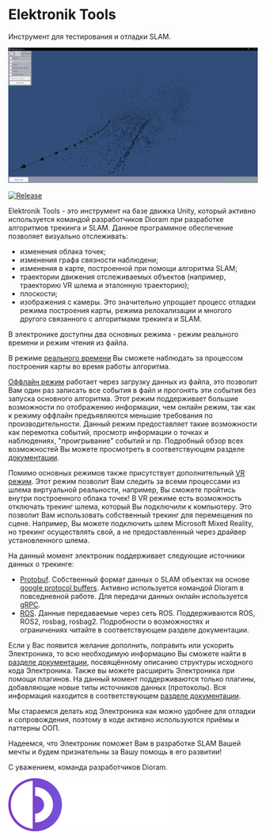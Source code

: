 # Elektronik Tools
Инструмент для тестирования и отладки SLAM.

![](docs/Images/Screenshot.png)

[![Release](https://github.com/dioram/Elektronik-Tools-2.0/actions/workflows/main.yml/badge.svg?branch=master)](https://github.com/dioram/Elektronik-Tools-2.0/actions/workflows/release.yml)

Elektronik Tools - это инструмент на базе движка Unity, который активно используется командой разработчиков Dioram 
при разработке алгоритмов трекинга и SLAM. 
Данное программное обеспечение позволяет визуально отслеживать:
- изменения облака точек;
- изменения графа связности наблюдени;
- изменения в карте, построенной при помощи алгоритма SLAM;
- траектории движения отслеживаемых объектов (например, траекторию VR шлема и эталонную траекторию);
- плоскости;
- изображения с камеры. 
Это значительно упрощает процесс отладки режима построения карты, режима релокализации 
и многого другого связанного с алгоритмами трекинга и SLAM.

В электронике доступны два основных режима - режим реального времени и режим чтения из файла.

В режиме [реального времени](docs/Usage-RU.md#Онлайн) Вы сможете наблюдать за процессом построения карты во время работы алгоритма.

[Оффлайн режим](docs/Usage-RU.md#Оффлайн) работает через загрузку данных из файла, это позволит Вам один раз записать все события в файл 
и прогонять эти события без запуска основного алгоритма. Этот режим поддерживает большие возможности по отображению информации, 
чем онлайн режим, так как к режиму оффлайн предъявляются меньшие требования по производительности. 
Данный режим предоставляет такие возможности как перемотка событий, просмотр информации о точках и наблюдениях, 
"проигрывание" событий и пр. 
Подробный обзор всех возможностей Вы можете просмотреть в соответствующем разделе [документации](docs/Home-RU.md).

Помимо основных режимов также присутствует дополнительный [VR режим](docs/Usage-RU.md#VR-режим). 
Этот режим позволит Вам следить за всеми процессами из шлема виртуальной реальности, например, 
Вы сможете пройтись внутри построенного облака точек! В VR режиме есть возможность отключать трекинг шлема, 
который Вы подключили к компьютеру. Это позволит Вам использовать собственный трекинг для перемещения по сцене. 
Например, Вы можете подключить шлем Microsoft Mixed Reality, но трекинг осуществлять свой, 
а не предоставленный через драйвер установленного шлема.

На данный момент электроник поддерживает следующие источники данных о трекинге:
- [Protobuf](docs/Protobuf-RU.md). Собственный формат данных о SLAM объектах на основе
  [google protocol buffers](https://developers.google.com/protocol-buffers/?hl=en). 
  Активно используется командой Dioram в повседневной работе. Для передачи данных онлайн используется [gRPC](https://grpc.io/).
- [ROS](docs/ROS-RU.md). Данные передаваемые через сеть ROS. Поддерживаются ROS, ROS2, rosbag, rosbag2.
  Подробности о возможностях и ограничениях читайте в соответствующем разделе документации.

Если у Вас появится желание дополнить, поправить или ускорить Электроника, 
то всю необходимую информацию Вы сможете найти в [разделе документации](docs/API-RU.md), 
посвящённому описанию структуры исходного кода Электроника. 
Также вы можете расширить Электроника при помощи плагинов. На данный момент поддерживаются только плагины,
добавляющие новые типы источников данных (протоколы). Вся информация находится в соответствующем 
[разделе документации](docs/Plugins-RU.md).

Мы стараемся делать код Электроника как можно удобнее для отладки и сопровождения, 
поэтому в коде активно используются приёмы и паттерны ООП.

Надеемся, что Электроник поможет Вам в разработке SLAM Вашей мечты и будем признательны за Вашу помощь в его развитии!

С уважением, команда разработчиков Dioram.

![](docs/Images/Logo.svg)